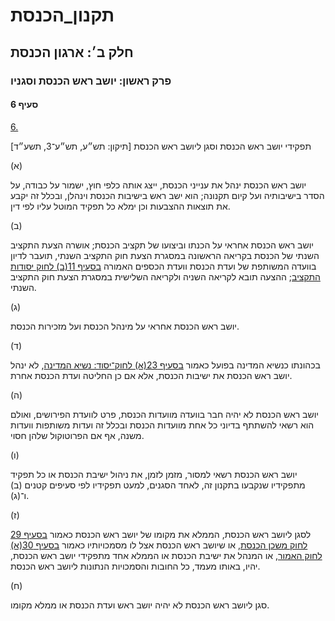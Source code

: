 # תקנון_הכנסת

## חלק ב׳: ארגון הכנסת

### פרק ראשון: יושב ראש הכנסת וסגניו

#### סעיף 6

[6.](https://he.wikisource.org/wiki/תקנון_הכנסת#s_yp_6)

תפקידי יושב ראש הכנסת וסגן ליושב ראש הכנסת [תיקון: תש״ע, תש״ע־3, תשע״ד]

(א)

יושב ראש
הכנסת ינהל את ענייני הכנסת, ייצג אותה כלפי חוץ, ישמור על כבודה, על הסדר
בישיבותיה ועל קיום תקנונה; הוא ישב ראש בישיבות הכנסת וינהלן, ובכלל זה
יקבע את תוצאות ההצבעות וכן ימלא כל תפקיד המוטל עליו לפי דין.

(ב)

יושב ראש
הכנסת אחראי על הכנתו וביצועו של תקציב הכנסת; אושרה הצעת התקציב השנתי של
הכנסת בקריאה הראשונה במסגרת הצעת חוק התקציב השנתי, תועבר לדיון בוועדה
המשותפת של ועדת הכנסת וועדת הכספים האמורה [בסעיף 11(ב) לחוק יסודות התקציב](https://he.wikisource.org/wiki/חוק_יסודות_התקציב#s_yp_11 "חוק יסודות התקציב"); ההצעה תובא לקריאה השניה ולקריאה השלישית במסגרת הצעת חוק התקציב השנתי.

(ג)

יושב ראש הכנסת אחראי על מינהל הכנסת ועל מזכירות הכנסת.

(ד)

בכהונתו כנשיא המדינה בפועל כאמור [בסעיף 23(א) לחוק־יסוד: נשיא המדינה](https://he.wikisource.org/wiki/חוק-יסוד:_נשיא_המדינה#s_yp_23 "חוק-יסוד: נשיא המדינה"), לא ינהל יושב ראש הכנסת את ישיבות הכנסת, אלא אם כן החליטה ועדת הכנסת אחרת.

(ה)

יושב ראש
הכנסת לא יהיה חבר בוועדה מוועדות הכנסת, פרט לוועדת הפירושים, ואולם הוא
רשאי להשתתף בדיוני כל אחת מוועדות הכנסת ובכלל זה ועדות משותפות וועדות
משנה, אף אם הפרוטוקול שלהן חסוי.

(ו)

יושב ראש
הכנסת רשאי למסור, מזמן לזמן, את ניהול ישיבת הכנסת או כל תפקיד מתפקידיו
שנקבעו בתקנון זה, לאחד הסגנים, למעט תפקידיו לפי סעיפים קטנים (ב) ו־(ג).

(ז)

לסגן ליושב ראש הכנסת, הממלא את מקומו של יושב ראש הכנסת כאמור [בסעיף 29 לחוק משכן הכנסת](https://he.wikisource.org/wiki/חוק_משכן_הכנסת,_רחבתו_ומשמר_הכנסת#s_yp_29 "חוק משכן הכנסת, רחבתו ומשמר הכנסת"), או שיושב ראש הכנסת אצל לו מסמכויותיו כאמור [בסעיף 30(א) לחוק האמור](https://he.wikisource.org/wiki/חוק_משכן_הכנסת,_רחבתו_ומשמר_הכנסת#s_yp_30 "חוק משכן הכנסת, רחבתו ומשמר הכנסת"), או המנהל את ישיבת הכנסת או הממלא אחד מתפקידי יושב ראש הכנסת, יהיו, באותו מעמד, כל החובות והסמכויות הנתונות ליושב ראש הכנסת.

(ח)

סגן ליושב ראש הכנסת לא יהיה יושב ראש ועדת הכנסת או ממלא מקומו.